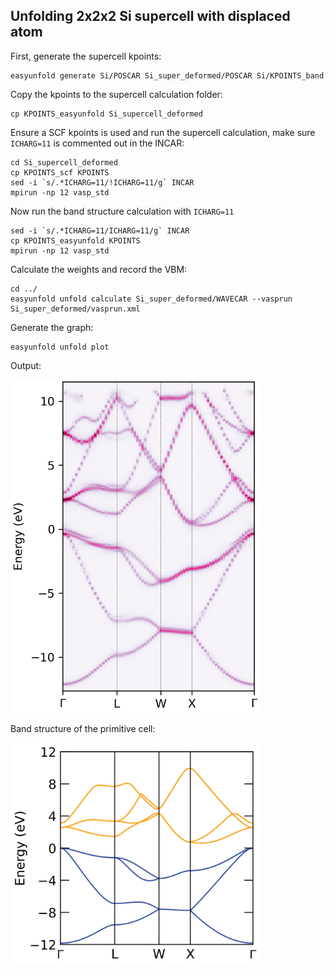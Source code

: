 ## Unfolding 2x2x2 Si supercell with displaced atom

First, generate the supercell kpoints:

```
easyunfold generate Si/POSCAR Si_super_deformed/POSCAR Si/KPOINTS_band
```

Copy the kpoints to the supercell calculation folder:

```
cp KPOINTS_easyunfold Si_supercell_deformed
```

Ensure a SCF kpoints is used and run the supercell calculation, make sure `ICHARG=11` is commented out in the INCAR:

```
cd Si_supercell_deformed
cp KPOINTS_scf KPOINTS
sed -i `s/.*ICHARG=11/!ICHARG=11/g` INCAR
mpirun -np 12 vasp_std 
```

Now run the band structure calculation with `ICHARG=11`

```
sed -i `s/.*ICHARG=11/ICHARG=11/g` INCAR
cp KPOINTS_easyunfold KPOINTS
mpirun -np 12 vasp_std 
```

Calculate the weights and record the VBM:

```
cd ../
easyunfold unfold calculate Si_super_deformed/WAVECAR --vasprun Si_super_deformed/vasprun.xml
```

Generate the graph:

```
easyunfold unfold plot
```


Output:

<img src="unfold.png" alt="Spectral function plot" width="400"/>

Band structure of the primitive cell:

<img src="band.png" alt="Primitive cell band structure" width="400"/>